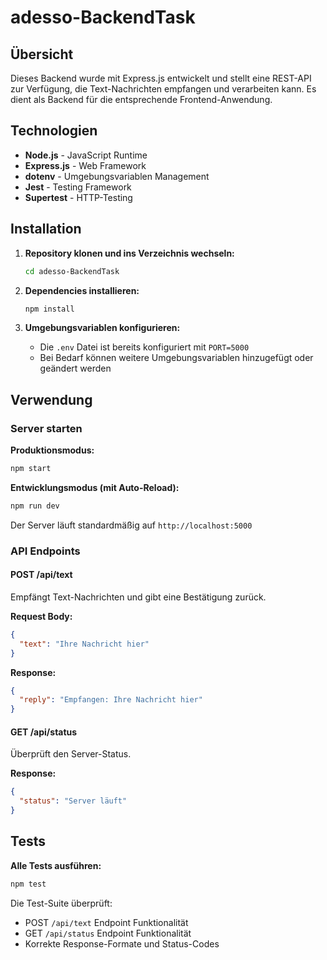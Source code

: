 # adesso-BackendTask

## Übersicht

Dieses Backend wurde mit Express.js entwickelt und stellt eine REST-API zur Verfügung, die Text-Nachrichten empfangen und verarbeiten kann. Es dient als Backend für die entsprechende Frontend-Anwendung.


## Technologien

- **Node.js** - JavaScript Runtime
- **Express.js** - Web Framework
- **dotenv** - Umgebungsvariablen Management
- **Jest** - Testing Framework
- **Supertest** - HTTP-Testing

## Installation

1. **Repository klonen und ins Verzeichnis wechseln:**
   ```bash
   cd adesso-BackendTask
   ```

2. **Dependencies installieren:**
   ```bash
   npm install
   ```

3. **Umgebungsvariablen konfigurieren:**
   - Die `.env` Datei ist bereits konfiguriert mit `PORT=5000`
   - Bei Bedarf können weitere Umgebungsvariablen hinzugefügt oder geändert werden

## Verwendung

### Server starten

**Produktionsmodus:**
```bash
npm start
```

**Entwicklungsmodus (mit Auto-Reload):**
```bash
npm run dev
```

Der Server läuft standardmäßig auf `http://localhost:5000`

### API Endpoints

#### POST /api/text
Empfängt Text-Nachrichten und gibt eine Bestätigung zurück.

**Request Body:**
```json
{
  "text": "Ihre Nachricht hier"
}
```

**Response:**
```json
{
  "reply": "Empfangen: Ihre Nachricht hier"
}
```

#### GET /api/status
Überprüft den Server-Status.

**Response:**
```json
{
  "status": "Server läuft"
}
```

## Tests

**Alle Tests ausführen:**
```bash
npm test
```

Die Test-Suite überprüft:
- POST `/api/text` Endpoint Funktionalität
- GET `/api/status` Endpoint Funktionalität
- Korrekte Response-Formate und Status-Codes

